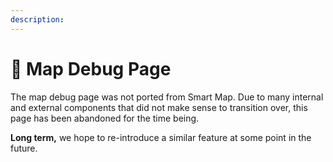 ```yaml
---
description:
---
```


# 🔧 Map Debug Page

<update-message/>

The map debug page was not ported from Smart Map. Due to many internal and external components that did not make sense to transition over, this page has been abandoned for the time being.

**Long term,** we hope to re-introduce a similar feature at some point in the future.
